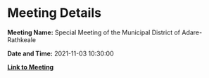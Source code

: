 # Meeting Details

**Meeting Name:** Special Meeting of the Municipal District of Adare-Rathkeale

**Date and Time:** 2021-11-03 10:30:00

**[Link to Meeting](https://www.limerick.ie/council/whats-on/special-meeting-municipal-district-adare-rathkeale-21)**

